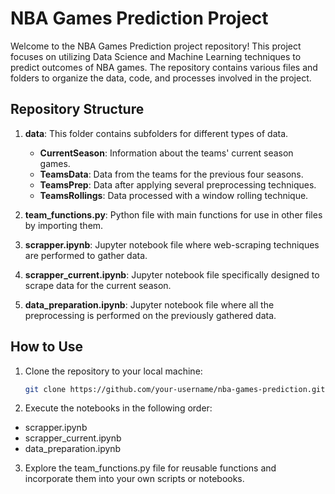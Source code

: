 # NBA Games Prediction Project

Welcome to the NBA Games Prediction project repository! This project focuses on utilizing Data Science and Machine Learning techniques to predict outcomes of NBA games. The repository contains various files and folders to organize the data, code, and processes involved in the project.

## Repository Structure

1. **data**: This folder contains subfolders for different types of data.

   - **CurrentSeason**: Information about the teams' current season games.
   - **TeamsData**: Data from the teams for the previous four seasons.
   - **TeamsPrep**: Data after applying several preprocessing techniques.
   - **TeamsRollings**: Data processed with a window rolling technique.

2. **team_functions.py**: Python file with main functions for use in other files by importing them.

3. **scrapper.ipynb**: Jupyter notebook file where web-scraping techniques are performed to gather data.

4. **scrapper_current.ipynb**: Jupyter notebook file specifically designed to scrape data for the current season.

5. **data_preparation.ipynb**: Jupyter notebook file where all the preprocessing is performed on the previously gathered data.

## How to Use

1. Clone the repository to your local machine:

   ```bash
   git clone https://github.com/your-username/nba-games-prediction.git
   ```
2. Execute the notebooks in the following order:
- scrapper.ipynb
- scrapper_current.ipynb
- data_preparation.ipynb

3. Explore the team_functions.py file for reusable functions and incorporate them into your own scripts or notebooks.
